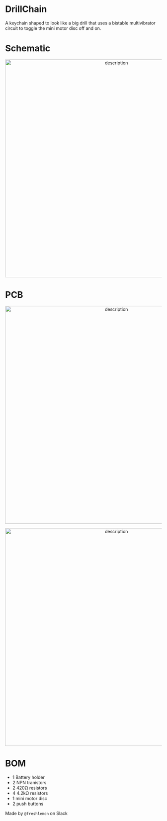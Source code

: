 # DrillChain
A keychain shaped to look like a big drill that uses a bistable multivibrator circuit to toggle the mini motor disc off and on.

# Schematic
<p align="center">
  <img src="https://github.com/user-attachments/assets/79b8d173-c342-4243-a823-7d110632371e" alt="description" width="700">
</p>

# PCB
<p align="center">
  <img src="https://github.com/user-attachments/assets/7e8d771c-b56f-48f4-ae61-e52d20bb911c" alt="description" width="700">
</p>

<p align="center">
  <img src="https://github.com/user-attachments/assets/e3219117-7f79-4347-9d9b-c3952d902e15" alt="description" width="700">
</p>

# BOM
- 1 Battery holder
- 2 NPN tranistors
- 2 420Ω resistors
- 4 4.2kΩ resistors
- 1 mini motor disc
- 2 push buttons

Made by `@freshlemon` on Slack
